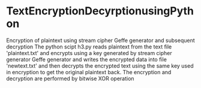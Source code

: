 # TextEncryptionDecyrptionusingPython
Encryption of plaintext using stream cipher Geffe generator and subsequent decryption
The python scipt h3.py reads plaintext from the text file 'plaintext.txt' and encrypts using a key generated by stream cipher generator Geffe generator and writes the encrypted data into file 'newtext.txt' and then decrypts the encrypted text using the same key used in encryption to get the original plaintext back. The encryption and decryption are performed by bitwise XOR operation
